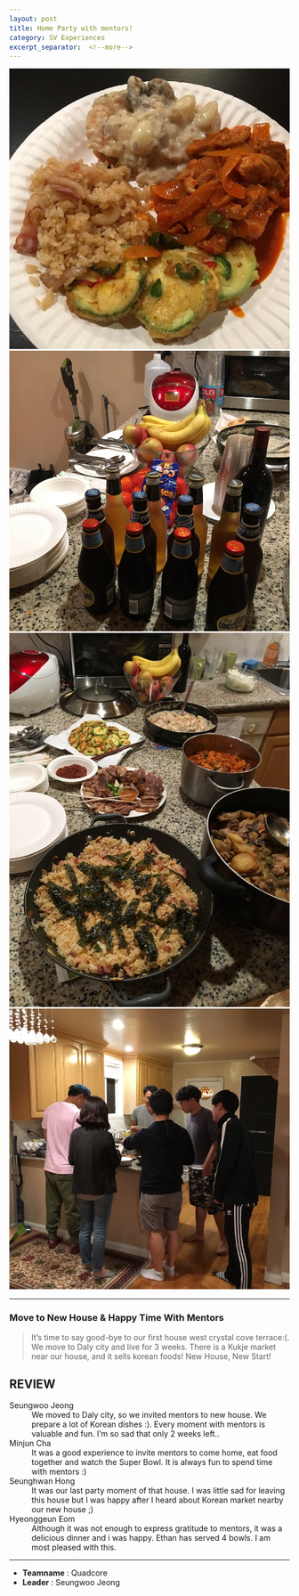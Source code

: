 ```yaml
---
layout: post
title: Home Party with mentors!
category: SV Experiences
excerpt_separator:  <!--more-->
---
```


![Alt text](/assets/img/zip1.JPG)
![Alt text](/assets/img/zip2.JPG)
![Alt text](/assets/img/zip3.JPG)
![Alt text](/assets/img/zip4.JPG)

* * *

### Move to New House & Happy Time With Mentors
> It’s time to say good-bye to our first house west crystal cove terrace:(. We move to Daly city and live for 3 weeks. There is a Kukje market near our house, and it sells korean foods! 
New House, New Start! 


## REVIEW
<dl>
    <dt>Seungwoo Jeong</dt>
        <dd>We moved to Daly city, so we invited mentors to new house. We prepare a lot of Korean dishes :). Every moment with mentors is valuable and fun. I’m so sad that only 2 weeks left..
    </dd>
    <dt>Minjun Cha</dt>
        <dd> It was a good experience to invite mentors to come home, eat food together and watch the Super Bowl. It is always fun to spend time with mentors :)
        </dd>
    <dt>Seunghwan Hong</dt>
        <dd> It was our last party moment of that house. I was little sad for leaving this house but I was happy after I heard about Korean market nearby our new house ;)
        </dd>
    <dt>Hyeonggeun Eom</dt>
        <dd>Although it was not enough to express gratitude to mentors, it was a delicious dinner and i was happy. Ethan has served 4 bowls. I am most pleased with this.
        </dd>
</dl>

* * *

- **Teamname** : Quadcore 
- **Leader** : Seungwoo Jeong





